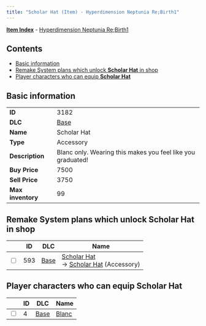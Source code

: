 ```yaml
---
title: "Scholar Hat (Item) - Hyperdimension Neptunia Re;Birth1"
---
```


[**Item Index**](/neptunia/rb1/item/index.html) - [Hyperdimension Neptunia Re;Birth1](/neptunia/rb1)

## Contents

- [Basic information](#basic-information)
- [Remake System plans which unlock **Scholar Hat** in shop](#remake-system-plans-which-unlock-scholar-hat-in-shop)
- [Player characters who can equip **Scholar Hat**](#player-characters-who-can-equip-scholar-hat)

## Basic information

|   |   |
| -- | -- |
| **ID** | 3182 |
| **DLC** | [Base](/neptunia/rb1/dlc/1-base.html) |
| **Name** | Scholar Hat |
| **Type** | Accessory |
| **Description** | Blanc only. Wearing this makes you feel like you graduated! |
| **Buy Price** | 7500 |
| **Sell Price** | 3750 |
| **Max inventory** | 99 |


## Remake System plans which unlock **Scholar Hat** in shop

|    | ID | DLC | Name |
| -- | -- | --- | ---- |
| <input type="checkbox" id="rb1-remake-1-593" class="trackbox" /> | 593 | [Base](/neptunia/rb1/dlc/1-base.html) | [Scholar Hat](/neptunia/rb1/remake/1-593-scholar-hat.html)<br /> → [Scholar Hat](/neptunia/rb1/item/1-3182-scholar-hat.html) (Accessory) |


## Player characters who can equip **Scholar Hat**

|    | ID | DLC | Name |
| -- | -- | --- | ---- |
| <input type="checkbox" id="rb1-player-1-4" class="trackbox" /> | 4 | [Base](/neptunia/rb1/dlc/1-base.html) | [Blanc](/neptunia/rb1/player/1-4-blanc.html) |
